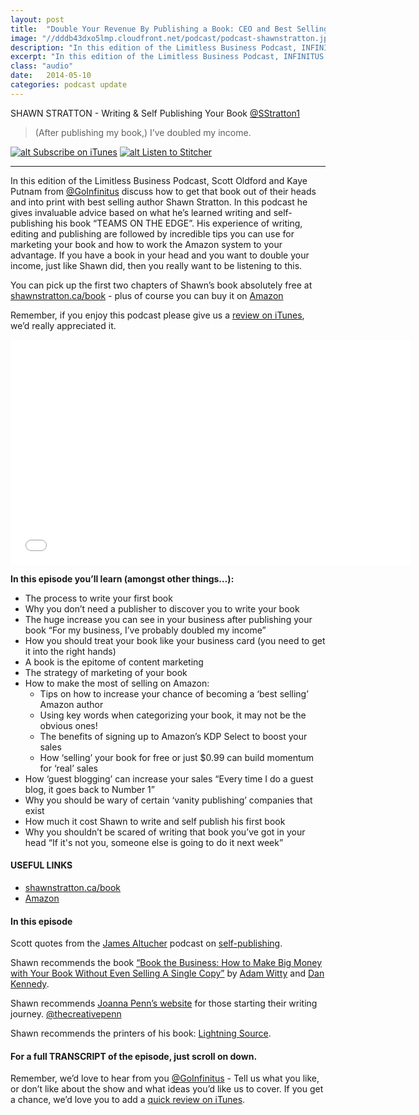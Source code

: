 ```yaml
---
layout: post
title:  "Double Your Revenue By Publishing a Book: CEO and Best Selling Author Shawn Stratton"
image: "//dddb43dxo5lmp.cloudfront.net/podcast/podcast-shawnstratton.jpg"
description: "In this edition of the Limitless Business Podcast, INFINITUS discuss how to get that book out of their heads and into print with best selling author Shawn Stratton. In this podcast he gives invaluable advice based on what he’s learned writing and self-publishing his book “TEAMS ON THE EDGE”. His experience of writing, editing and publishing are followed by incredible tips you can use for marketing your book and how to work the Amazon system to your advantage. If you have a book in your head and you want to double your income, just like Shawn did, then you really want to be listening to this." 
excerpt: "In this edition of the Limitless Business Podcast, INFINITUS discuss how to get that book out of their heads and into print with best selling author Shawn Stratton."
class: "audio"
date:   2014-05-10
categories: podcast update
---
```


SHAWN STRATTON - Writing & Self Publishing Your Book [@SStratton1](http://twitter.com/sstratton1)

>(After publishing my book,) I’ve doubled my income.

[![alt Subscribe on iTunes](//dddb43dxo5lmp.cloudfront.net/podcast/Subscribe_on_iTunes_Badge_US-UK_110x40_0824.png "Subscribe on iTunes")](https://itunes.apple.com/us/podcast/double-your-revenue-by-publishing/id873320660?i=309694905&mt=2)
[![alt Listen to Stitcher](//cloudfront.assets.stitcher.com/promo.assets/stitcher-banner-120x90.jpg "Listen to Stitcher")](http://www.stitcher.com/s?eid=33754145&refid=stpr)

*****

In this edition of the Limitless Business Podcast, Scott Oldford and Kaye Putnam from [@GoInfinitus](http://twitter.com/goinfinitus) discuss how to get that book out of their heads and into print with best selling author Shawn Stratton. In this podcast he gives invaluable advice based on what he’s learned writing and self-publishing his book “TEAMS ON THE EDGE”. His experience of writing, editing and publishing are followed by incredible tips you can use for marketing your book and how to work the Amazon system to your advantage. If you have a book in your head and you want to double your income, just like Shawn did, then you really want to be listening to this.

You can pick up the first two chapters of Shawn’s book absolutely free at [shawnstratton.ca/book](http://www.shawnstratton.ca/book) - plus of course you can buy it on [Amazon](http://www.amazon.com/TEAMS-EDGE-STORIES-WILDERNESS-ECPEDITIONS-ebook/dp/B00J2ZGGDO/ref=sr_1_1?ie=UTF8&qid=1398725796&sr=8-1&keywords=shawn+stratton)

Remember, if you enjoy this podcast please give us a [review on iTunes](https://itunes.apple.com/us/podcast/limitless-business-podcast/id873320660?mt=2), we’d really appreciated it.

<iframe style="border: none" src="//html5-player.libsyn.com/embed/episode/id/2814544/height/360/width/640/theme/standard/direction/no/autoplay/no/autonext/no/thumbnail/yes/preload/no/no_addthis/no/" height="360" width="640" scrolling="no"  allowfullscreen webkitallowfullscreen mozallowfullscreen oallowfullscreen msallowfullscreen></iframe>


**In this episode you’ll learn (amongst other things…):**
  
- The process to write your first book
- Why you don’t need a publisher to discover you to write your book
- The huge increase you can see in your business after publishing your book “For my business, I’ve probably doubled my income”
- How you should treat your book like your business card (you need to get it into the right hands)
- A book is the epitome of content marketing
- The strategy of marketing of your book
- How to make the most of selling on Amazon:
  - Tips on how to increase your chance of becoming a ‘best selling’ Amazon author
  - Using key words when categorizing your book, it may not be the obvious ones!
  - The benefits of signing up to Amazon’s KDP Select to boost your sales
  - How ‘selling’ your book for free or just $0.99 can build momentum for ‘real’ sales
- How ‘guest blogging’ can increase your sales “Every time I do a guest blog, it goes back to Number 1”
- Why you should be wary of certain ‘vanity publishing’ companies that exist
- How much it cost Shawn to write and self publish his first book
- Why you shouldn’t be scared of writing that book you’ve got in your head “If it's not you, someone else is going to do it next week”

#### USEFUL LINKS
- [shawnstratton.ca/book](http://www.shawnstratton.ca/book)
- [Amazon](http://www.amazon.com/TEAMS-EDGE-STORIES-WILDERNESS-ECPEDITIONS-ebook/dp/B00J2ZGGDO/ref=sr_1_1?ie=UTF8&qid=1398725796&sr=8-1&keywords=shawn+stratton)

#### In this episode
Scott quotes from the [James Altucher](https://twitter.com/jaltucher) podcast on [self-publishing](http://www.jamesaltucher.com/2013/07/how-to-self-publish-a-bestseller-publishing-3-0/).

Shawn recommends the book [“Book the Business: How to Make Big Money with Your Book Without Even Selling A Single Copy”](http://www.amazon.com/Book-Business-Without-Selling-Single-ebook/dp/B00G5KOL5Y/ref=sr_1_1?ie=UTF8&qid=1398725748&sr=8-1&keywords=Book+the+Business%3A+How+to+Make+Big+Money+with+Your+Book+Without+Even+Selling+A+Single+Copy) by [Adam Witty](https://twitter.com/adamwitty) and [Dan Kennedy](https://twitter.com/theofficialgkic).

Shawn recommends [Joanna Penn’s website](http://www.thecreativepenn.com/) for those starting their writing journey. [@thecreativepenn](https://twitter.com/thecreativepenn) 

Shawn recommends the printers of his book: [Lightning Source](https://www1.lightningsource.com/default.aspx).
 

#### For a full TRANSCRIPT of the episode, just scroll on down.
 
Remember, we’d love to hear from you [@GoInfinitus](http://twitter.com/goinfinitus) - Tell us what you like, or don’t like about the show and what ideas you’d like us to cover. If you get a chance, we’d love you to add a [quick review on iTunes](https://itunes.apple.com/us/podcast/limitless-business-podcast/id873320660?mt=2).
